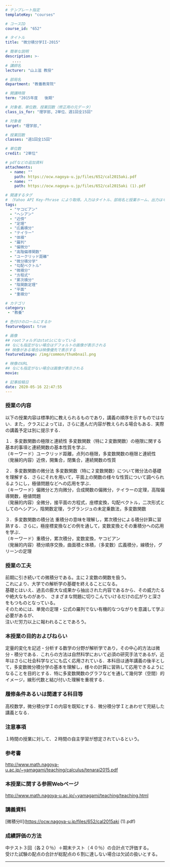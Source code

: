 ```yaml
---
# テンプレート指定
templateKey: "courses"

# コースID
course_id: "652"

# タイトル
title: "微分積分学II-2015"

# 簡単な説明
description: >-
   ....
# 講師名
lecturer: "山上滋 教授"

# 部局名
department: "教養教育院"

# 開講時限
term: "2015年度	後期"

# 対象者、単位数、授業回数（修正用の元データ）
class_is_for: "理学部, 2単位、週1回全15回"

# 対象者
target: "理学部,"

# 授業回数
classes: "週1回全15回"

# 単位数
credit: "2単位"

# pdfなどの追加資料
attachments:
  - name: "" 
    path: https://ocw.nagoya-u.jp/files/652/cal2015aki.pdf
  - name: "" 
    path: https://ocw.nagoya-u.jp/files/652/cal2015aki (1).pdf

# 関連するタグ
# （Yahoo API Key-Phrase により取得。入力はタイトル、部局名と授業ホーム、出力はキーフレーズ（tags））
tags:
  - "ヤコビアン"
  - "ヘシアン"
  - "近傍"
  - "定理"
  - "広義積分"
  - "テイラー"
  - "体積"
  - "羅列"
  - "偏微分"
  - "高階偏導関数"
  - "ユークリッド距離"
  - "微分積分学"
  - "勾配ベクトル"
  - "微積分"
  - "方程式"
  - "累次積分"
  - "陰関数定理"
  - "平面"
  - "重積分"

# カテゴリ
category:
 - "教養"

# 色付けのロールにするか
featuredpost: true

# 画像
## rootフォルダはstaticになっている
## なにも指定がない場合はデフォルトの画像が表示される
## 映像がある場合は映像優先で表示する
featuredimage: /img/common/thumbnail.png

# 映像のURL
## なにも指定がない場合は画像が表示される
movie: 

# 記事投稿日
date: 2020-05-16 22:47:55
---
```


### 授業の内容

以下の授業内容は標準的に教えられるものであり，講義の順序を示すものではない．また，クラスによっては，さらに進んだ内容が教えられる場合もある．実際の講義予定は別に提示する． 

１．多変数関数の極限と連続性 多変数関数（特に２変数関数）の極限に関する基本的事項と連続関数の基本性質を学ぶ．  
（キーワード）ユークリッド距離，点列の極限，多変数関数の極限と連続性  
（発展的内容）近傍，開集合，閉集合，連続関数の性質 

２．多変数関数の微分法 多変数関数（特に２変数関数）について微分法の基礎を理解する．さらにそれを用いて，平面上の関数の様々な性質について調べられるようにし，極値問題などへの応用を学ぶ．  
（キーワード）偏微分と方向微分，合成関数の偏微分，テイラーの定理，高階偏導関数，極値問題  
（発展的内容）全微分，接平面の方程式，座標変換，勾配ベクトル，二次形式としてのヘシアン，陰関数定理，ラグランジュの未定乗数法，多変数関数 

３．多変数関数の積分法 重積分の意味を理解し，累次積分による積分計算に習熟する．さらに，極座標変換などの例を通して，変数変換とその重積分への応用を学ぶ．  
（キーワード）重積分，累次積分，変数変換，ヤコビアン  
（発展的内容）積分順序交換，曲面積と体積，（多変数）広義積分，線積分，グリーンの定理


### 授業の工夫

<p>
前期に引き続いての微積分である。主に２変数の関数を扱う。<br>
これにより、大学での解析学の基礎を終えることになる。<br>
基礎とはいえ、過去の膨大な成果から抽出された内容であるから、その威力たるや絶大なものがあり、
さまざまな問題に切りこんでいけるだけの広がりと深さをもつものとなっている。<br>
そのためには、単発の定理・公式の羅列でない有機的なつながりを意識して学ぶ必要があるが、<br>
注いだ労力以上に報われることであろう。
</p>





### 本授業の目的およびねらい
定量的変化を記述・分析する数学の分野が解析学であり，その中心的方法は微分・積分である．これらの方法は自然科学において必須の研究手法であるが，近年はさらに社会科学などにも広く応用されている．本科目は通年講義の後半として，多変数微分積分学の基本を理解し，様々の計算に習熟して応用できるようになることを目的とする．特に多変数関数のグラフなどを通して幾何学（空間）的イメージ，線形代数と結び付いた理解を重視する．

### 履修条件あるいは関連する科目等
高校数学，微分積分学Ｉの内容を既知とする．微分積分学Ｉとあわせて完結した講義となる．

### 注意事項

１時間の授業に対して、２時間の自主学習が想定されているという。

### 参考書

<a href="http://www.math.nagoya-u.ac.jp/~yamagami/teaching/calculus/tenarai2015.pdf">http://www.math.nagoya-u.ac.jp/~yamagami/teaching/calculus/tenarai2015.pdf</a>



### 本授業に関する参照Webページ

<a href="http://www.math.nagoya-u.ac.jp/~yamagami/teaching/teaching.html">http://www.math.nagoya-u.ac.jp/~yamagami/teaching/teaching.html</a>








### 講義資料

[微積分Ⅱ](https://ocw.nagoya-u.jp/files/652/cal2015aki (1).pdf) 






### 成績評価の方法
<p>
中テスト３回（各２０％）＋期末テスト（４０％）の合計点で評価する。 <br>
受けた試験の配点の合計が総配点の６割に達しない場合は欠試の扱いとする。
</p>





-----